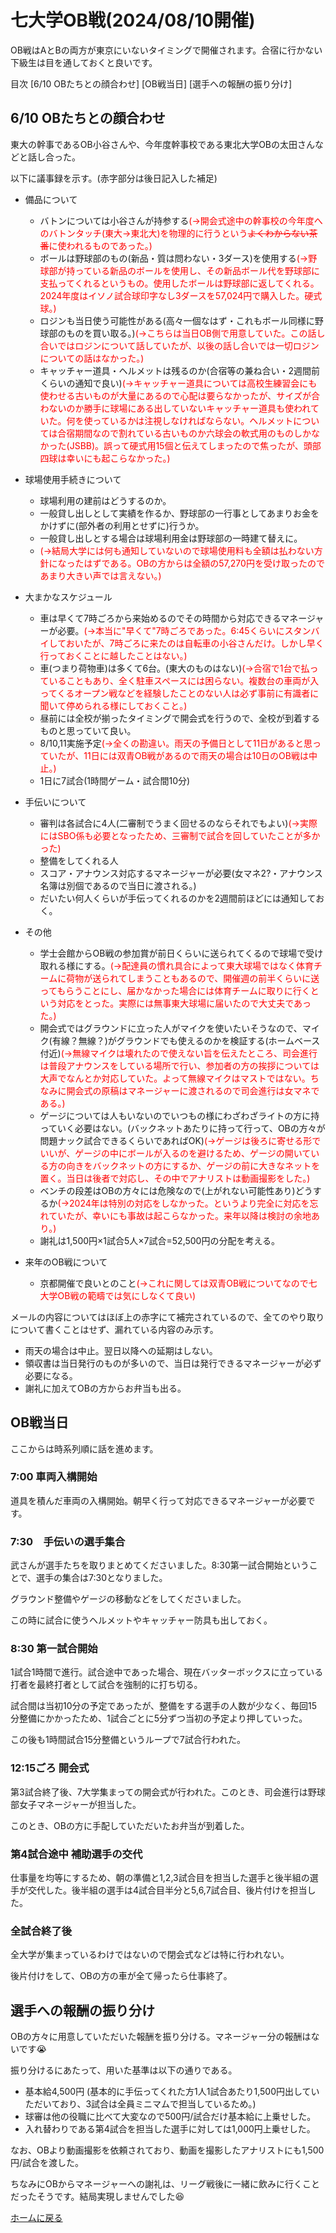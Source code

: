 # 七大学OB戦(2024/08/10開催)
OB戦はAとBの両方が東京にいないタイミングで開催されます。合宿に行かない下級生は目を通しておくと良いです。

目次
[6/10 OBたちとの顔合わせ]
[OB戦当日]
[選手への報酬の振り分け]


## 6/10 OBたちとの顔合わせ
東大の幹事であるOB小谷さんや、今年度幹事校である東北大学OBの太田さんなどと話し合った。

以下に議事録を示す。(赤字部分は後日記入した補足)

- 備品について
  
  - バトンについては小谷さんが持参する<span style="color: red">(→開会式途中の幹事校の今年度へのバトンタッチ(東大→東北大)を物理的に行うという~~よくわからない茶番~~に使われるものであった。)</span>
  - ボールは野球部のもの(新品・質は問わない・3ダース)を使用する<span style="color: red">(→野球部が持っている新品のボールを使用し、その新品ボール代を野球部に支払ってくれるというもの。使用したボールは野球部に返してくれる。2024年度はイソノ試合球印字なし3ダースを57,024円で購入した。硬式球。)</span>
  - ロジンも当日使う可能性がある(高々一個なはず・これもボール同様に野球部のものを買い取る。)<span style="color: red">(→こちらは当日OB側で用意していた。この話し合いではロジンについて話していたが、以後の話し合いでは一切ロジンについての話はなかった。)</span>
  - キャッチャー道具・ヘルメットは残るのか(合宿等の兼ね合い・2週間前くらいの通知で良い)<span style="color: red">(→キャッチャー道具については高校生練習会にも使わせる古いものが大量にあるので心配は要らなかったが、サイズが合わないのか勝手に球場にある出していないキャッチャー道具も使われていた。何を使っているかは注視しなければならない。ヘルメットについては合宿期間なので割れている古いものか六球会の軟式用のものしかなかった(JSBB)。誤って硬式用15個と伝えてしまったので焦ったが、頭部四球は幸いにも起こらなかった。)</span>
- 球場使用手続きについて
  - 球場利用の建前はどうするのか。
  - 一般貸し出しとして実績を作るか、野球部の一行事としてあまりお金をかけずに(部外者の利用とせずに)行うか。
  - 一般貸し出しとする場合は球場利用金は野球部の一時建て替えに。
  - <span style="color: red">(→結局大学には何も通知していないので球場使用料も全額は払わない方針になったはずである。OBの方からは全額の57,270円を受け取ったのであまり大きい声では言えない。)</span>
- 大まかなスケジュール
  - 車は早くて7時ごろから来始めるのでその時間から対応できるマネージャーが必要。<span style="color :red">(→本当に"早くて"7時ごろであった。6:45くらいにスタンバイしておいたが、7時ごろに来たのは自転車の小谷さんだけ。しかし早く行っておくことに越したことはない。)</span>
  - 車(つまり荷物車)は多くて6台。(東大のものはない)<span style="color : red">(→合宿で1台で払っていることもあり、全く駐車スペースには困らない。複数台の車両が入ってくるオープン戦などを経験したことのない人は必ず事前に有識者に聞いて停められる様にしておくこと。)</span>
  - 昼前には全校が揃ったタイミングで開会式を行うので、全校が到着するものと思っていて良い。
  - 8/10,11実施予定<span style="color: red">(→全くの勘違い。雨天の予備日として11日があると思っていたが、11日には双青OB戦があるので雨天の場合は10日のOB戦は中止。)</span>
  - 1日に7試合(1時間ゲーム・試合間10分)
- 手伝いについて
  - 審判は各試合に4人(二審制でうまく回せるのならそれでもよい)<span style="color: red">(→実際にはSBO係も必要となったため、三審制で試合を回していたことが多かった)</span>
  - 整備をしてくれる人
  - スコア・アナウンス対応するマネージャーが必要(女マネ2?・アナウンス名簿は別個であるので当日に渡される。)
  - だいたい何人くらいが手伝ってくれるのかを2週間前ほどには通知しておく。
- その他
  - 学士会館からOB戦の参加賞が前日くらいに送られてくるので球場で受け取れる様にする。<span style="color: red">(→配達員の慣れ具合によって東大球場ではなく体育チームに荷物が送られてしまうこともあるので、開催週の前半くらいに送ってもらうことにし、届かなかった場合には体育チームに取りに行くという対応をとった。実際には無事東大球場に届いたので大丈夫であった。)</span>
  - 開会式ではグラウンドに立った人がマイクを使いたいそうなので、マイク(有線？無線？)がグラウンドでも使えるのかを検証する(ホームベース付近)<span style="color: red">(→無線マイクは壊れたので使えない旨を伝えたところ、司会進行は普段アナウンスをしている場所で行い、参加者の方の挨拶については大声でなんとか対応していた。よって無線マイクはマストではない。ちなみに開会式の原稿はマネージャーに渡されるので司会進行は女マネである。)</span>
  - ゲージについては人もいないのでいつもの様にわざわざライトの方に持っていく必要はない。(バックネットあたりに持って行って、OBの方々が問題ナック試合できるくらいであればOK)<span style="color: red">(→ゲージは後ろに寄せる形でいいが、ゲージの中にボールが入るのを避けるため、ゲージの開いている方の向きをバックネットの方にするか、ゲージの前に大きなネットを置く。当日は後者で対応し、その中でアナリストは動画撮影をした。)</span>
  - ベンチの段差はOBの方々には危険なので(上がれない可能性あり)どうするか<span style="color: red">(→2024年は特別の対応をしなかった。というより完全に対応を忘れていたが、幸いにも事故は起こらなかった。来年以降は検討の余地あり。)</span>
  - 謝礼は1,500円×1試合5人×7試合=52,500円の分配を考える。
- 来年のOB戦について
  - 京都開催で良いとのこと<span style="color: red">(→これに関しては双青OB戦についてなので七大学OB戦の範疇では気にしなくて良い)</span>
  
メールの内容についてはほぼ上の赤字にて補完されているので、全てのやり取りについて書くことはせず、漏れている内容のみ示す。
- 雨天の場合は中止。翌日以降への延期はしない。
- 領収書は当日発行のものが多いので、当日は発行できるマネージャーが必ず必要になる。
- 謝礼に加えてOBの方からお弁当も出る。

## OB戦当日
ここからは時系列順に話を進めます。
### 7:00 車両入構開始
道具を積んだ車両の入構開始。朝早く行って対応できるマネージャーが必要です。

### 7:30　手伝いの選手集合
武さんが選手たちを取りまとめてくださいました。8:30第一試合開始ということで、選手の集合は7:30となりました。

グラウンド整備やゲージの移動などをしてくださいました。

この時に試合に使うヘルメットやキャッチャー防具も出しておく。

### 8:30 第一試合開始
1試合1時間で進行。試合途中であった場合、現在バッターボックスに立っている打者を最終打者として試合を強制的に打ち切る。

試合間は当初10分の予定であったが、整備をする選手の人数が少なく、毎回15分整備にかかったため、1試合ごとに5分ずつ当初の予定より押していった。

この後も1時間試合15分整備というループで7試合行われた。

### 12:15ごろ 開会式
第3試合終了後、7大学集まっての開会式が行われた。このとき、司会進行は野球部女子マネージャーが担当した。

このとき、OBの方に手配していただいたお弁当が到着した。

### 第4試合途中 補助選手の交代
仕事量を均等にするため、朝の準備と1,2,3試合目を担当した選手と後半組の選手が交代した。後半組の選手は4試合目半分と5,6,7試合目、後片付けを担当した。

### 全試合終了後
全大学が集まっているわけではないので閉会式などは特に行われない。

後片付けをして、OBの方の車が全て帰ったら仕事終了。

## 選手への報酬の振り分け
OBの方々に用意していただいた報酬を振り分ける。マネージャー分の報酬はないです😭

振り分けるにあたって、用いた基準は以下の通りである。
- 基本給4,500円 (基本的に手伝ってくれた方1人1試合あたり1,500円出していただいており、3試合は全員ミニマムで担当しているため。)
- 球審は他の役職に比べて大変なので500円/試合だけ基本給に上乗せした。
- 入れ替わりである第4試合を担当した選手に対しては1,000円上乗せした。

なお、OBより動画撮影を依頼されており、動画を撮影したアナリストにも1,500円/試合を渡した。

ちなみにOBからマネージャーへの謝礼は、リーグ戦後に一緒に飲みに行くことだったそうです。結局実現しませんでした😆


[ホームに戻る](README.md)